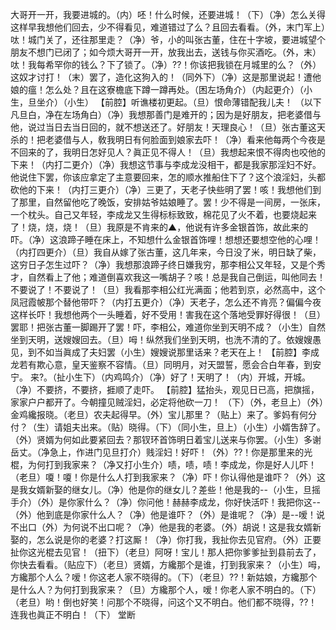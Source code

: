 <!-- { "loadSidebar": true } -->
大哥开一开，我要进城的。（内）呸！什么时候，还要进城！（下）（净）怎么关得这样早我想他们回去，少不得看见，难道错过了么？且回去看看。（外，末门军上）呔！城门关了，还往那里走？（净）爷，小的叫张古董，住在十字坡，要进城望个朋友不想门已闭了；如今烦大哥开一开，放我出去，送钱与你买酒吃。（外，末）呔！我每希罕你的钱么？下了锁了。（净）??！你该把我锁在月城里的么？（外）这奴才讨打！（末）罢了，造化这狗入的！（同外下）（净）这是那里说起！遭他娘的瘟！怎么处？且在这寮檐底下蹲一蹲再处。（困左场角介）（内起更介）（小生，旦坐介）（小生）
【前腔】听谯楼初更起。（旦）恨命薄错配我儿夫！
（以下凡旦白，净在左场角白）（净）我想那善门是难开的；因为是好朋友，把老婆借与他，说过当日去当日回的，就不想送还了。好朋友！天理良心！（旦）张古董这天杀的！把老婆借与人，敎我明日有何脸面到娘家去吓！（净）看来他每两个今夜是不回来的了，我明日怎好见人？眞正见不得人！（旦）我想起来恨不得肉也咬他的下来！（内打二更介）（净）我想这节事与李成龙没相干，都是我家那淫妇不好。他说住下罢，你该应拿定了主意要回来，怎的顺水推船住下了？这个浪淫妇，头都砍他的下来！（内打三更介）（净）三更了，天老子快些明了罢！咳！我想他们到了那里，自然留他吃了晚饭，安排姑爷姑娘睡了。罢！少不得是一间房，一张床，一个枕头。自己又年轻，李成龙又生得标标致致，棉花见了火不着，也要烧起来了！烧，烧，烧！（旦）我原是不肯来的▲，他说有许多金银首饰，故此来的吓。（净）这浪蹄子睡在床上，不知想什么金银首饰哩！想想还要想空他的心哩！（内打四更介）（旦）我自从嫁了张古董，这几年来，今日没了米，明日缺了柴，这穷日子怎生过吓？（净）我想那浪蹄子终日嫌我穷，那李相公又年轻，又是个秀才，自然看上了他；难道倒喜欢我这一嘴胡子？咳！总是我自己倒运，叫他同去！不要说了！不要说了！（旦）我看那李相公红光满面；他若到京，必然高中，这个凤冠霞帔那个替他带吓？（内打五更介）（净）天老子，怎么还不肯亮？偏偏今夜这样长吓！我想他两个一头睡着，好不受用！害我在这个落地受罪好得很！（旦）罢耶！把张古董一脚踢开了罢！吓，李相公，难道你坐到天明不成？（小生）自然坐到天明，送嫂嫂回去。（旦）呣！纵然我们坐到天明，也洗不清的了。依嫂嫂愚见，到不如当眞成了夫妇罢（小生）嫂嫂说那里话来？老天在上！
【前腔】李成龙若有欺心意，皇天鉴察不容情。（旦）同明月，对天盟誓，愿会合白年春，到安宁。
来?。（扯小生下）（内鸡鸣介）（净）好了！天明了！（内）开城，开城。（净）不要挤，不要挤，捱顺了走吓。
【前腔】猛抬头，观见日已高，把旗摇，家家户户都开了。今朝撞见贼淫妇，必定将他砍一刀！
（下）（外，老旦上）（外）金鸡纔报晓。（老旦）农夫起得早。（外）宝儿那里？（贴上）来了。爹妈有何分付？（生）请姐夫出来。（贴）晓得。（下）（同小生，旦上）（小生）小婿吿辞了。（外）贤婿为何如此要紧回去？那钗环首饰明日着宝儿送来与你罢。（小生）多谢岳丈。（净急上，作进门见旦打介）贱淫妇！好吓！（外）??！你是那里来的光棍，为何打到我家来？（净又打小生介）啧，啧，啧！李成龙，你是好人儿吓！（老旦）嗄！嗄！你是什么人打到我家来？（净）吓！你认得他是谁吓？（外）这是我女婿新娶的继女儿。（净）他是你的继女儿？差些！他是我的--（小生，旦摇手介）（外）是你家什么？（净）你问他！赫赫李成龙，你好快活吓！我把你这--（外）他到底是你家什么人？（净）他是谁吓？（外）是谁呢？（净）是--嗳！说不出口（外）为何说不出口呢？（净）他是我的老婆。（外）胡说！这是我女婿新娶的，怎么说是你的老婆？打这厮！（净）你打我，我扯你去见官府。（外）正要扯你这光棍去见官！（扭下）（老旦）阿呀！宝儿！那人把你爹爹扯到县前去了，你快去看看。（贴应下）（老旦）贤婿，方纔那个是谁，打到我家来？（小生）呣，方纔那个人么？嗳！你这老人家不晓得的。（下）（老旦）??！新姑娘，方纔那个是什么人？为何打到我家来？（旦）方纔那个人，嗳！你老人家不明白的。（下）（老旦）哟！倒也好笑！问那个不晓得，问这个又不明白。他们都不晓得，??！连我也眞正不明白！（下）
堂断
